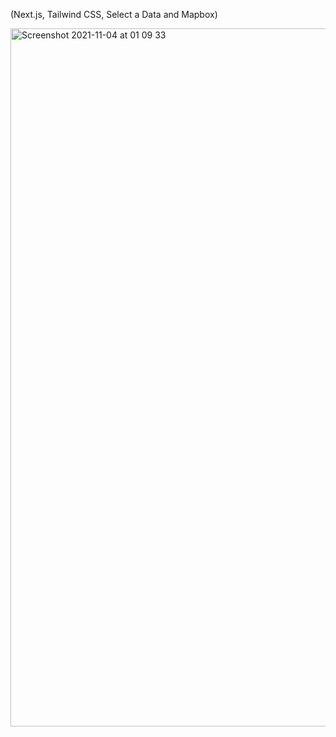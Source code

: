 (Next.js, Tailwind CSS, Select a Data and Mapbox)

<img width="1117" alt="Screenshot 2021-11-04 at 01 09 33" src="https://user-images.githubusercontent.com/53528392/140235933-964e5690-d2f5-4391-80ff-7e6846344ea9.png">
